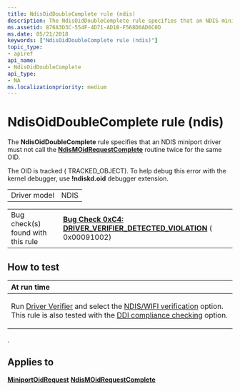 ```yaml
---
title: NdisOidDoubleComplete rule (ndis)
description: The NdisOidDoubleComplete rule specifies that an NDIS miniport driver must not call the NdisMOidRequestComplete routine twice for the same OID.
ms.assetid: 876A3D3C-554F-4D71-AD1B-F568D0AD6C0D
ms.date: 05/21/2018
keywords: ["NdisOidDoubleComplete rule (ndis)"]
topic_type:
- apiref
api_name:
- NdisOidDoubleComplete
api_type:
- NA
ms.localizationpriority: medium
---
```


# NdisOidDoubleComplete rule (ndis)


The **NdisOidDoubleComplete** rule specifies that an NDIS miniport driver must not call the [**NdisMOidRequestComplete**](https://docs.microsoft.com/windows-hardware/drivers/ddi/ndis/nf-ndis-ndismoidrequestcomplete) routine twice for the same OID.

The OID is tracked ( TRACKED\_OBJECT). To help debug this error with the kernel debugger, use **!ndiskd.oid** debugger extension.

|              |      |
|--------------|------|
| Driver model | NDIS |

|                                   |                                                                                                                                        |
|-----------------------------------|----------------------------------------------------------------------------------------------------------------------------------------|
| Bug check(s) found with this rule | [**Bug Check 0xC4: DRIVER\_VERIFIER\_DETECTED\_VIOLATION**](https://docs.microsoft.com/windows-hardware/drivers/debugger/bug-check-0xc4--driver-verifier-detected-violation) ( 0x00091002) |

How to test
-----------

<table>
<colgroup>
<col width="100%" />
</colgroup>
<thead>
<tr class="header">
<th align="left">At run time</th>
</tr>
</thead>
<tbody>
<tr class="odd">
<td align="left"><p>Run <a href="https://docs.microsoft.com/windows-hardware/drivers/devtest/driver-verifier" data-raw-source="[Driver Verifier](https://docs.microsoft.com/windows-hardware/drivers/devtest/driver-verifier)">Driver Verifier</a> and select the <a href="https://docs.microsoft.com/windows-hardware/drivers/devtest/ndis-wifi-verification" data-raw-source="[NDIS/WIFI verification](https://docs.microsoft.com/windows-hardware/drivers/devtest/ndis-wifi-verification)">NDIS/WIFI verification</a> option. This rule is also tested with the <a href="https://docs.microsoft.com/windows-hardware/drivers/devtest/ddi-compliance-checking" data-raw-source="[DDI compliance checking](https://docs.microsoft.com/windows-hardware/drivers/devtest/ddi-compliance-checking)">DDI compliance checking</a> option.</p></td>
</tr>
</tbody>
</table>

 

.

Applies to
----------

[**MiniportOidRequest**](https://docs.microsoft.com/windows-hardware/drivers/ddi/ndis/nc-ndis-miniport_oid_request)
[**NdisMOidRequestComplete**](https://docs.microsoft.com/windows-hardware/drivers/ddi/ndis/nf-ndis-ndismoidrequestcomplete)
 

 





